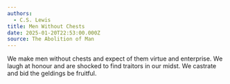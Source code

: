```yaml
---
authors:
  - C.S. Lewis
title: Men Without Chests
date: 2025-01-20T22:53:00.000Z
source: The Abolition of Man
---
```

We make men without chests and expect of them virtue and enterprise. We laugh at honour and are shocked to find traitors in our midst. We castrate and bid the geldings be fruitful.
